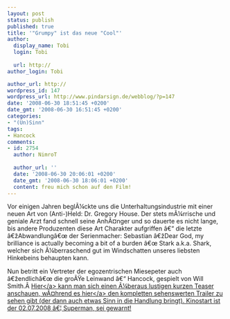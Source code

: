 ```yaml
---
layout: post
status: publish
published: true
title: '"Grumpy" ist das neue "Cool"'
author:
  display_name: Tobi
  login: Tobi
  
  url: http://
author_login: Tobi

author_url: http://
wordpress_id: 147
wordpress_url: http://www.pindarsign.de/webblog/?p=147
date: '2008-06-30 18:51:45 +0200'
date_gmt: '2008-06-30 16:51:45 +0200'
categories:
- "(Un)Sinn"
tags:
- Hancock
comments:
- id: 2754
  author: NimroT
  
  author_url: ''
  date: '2008-06-30 20:06:01 +0200'
  date_gmt: '2008-06-30 18:06:01 +0200'
  content: freu mich schon auf den Film!
---
```

<p>Vor einigen Jahren begl&Atilde;&frac14;ckte uns die Unterhaltungsindustrie mit einer neuen Art von (Anti-)Held: Dr. Gregory House. Der stets m&Atilde;&frac14;rrische und geniale Arzt fand schnell seine Anh&Atilde;&curren;nger und so dauerte es nicht lange, bis andere Produzenten diese Art Charakter aufgriffen &acirc;&euro;&ldquo; die letzte &acirc;&euro;žAbwandlung&acirc;&euro;&oelig; der Serienmacher: Sebastian &acirc;&euro;žDear God, my brilliance is actually becoming a bit of a burden &acirc;&euro;&oelig; Stark a.k.a. Shark, welcher sich &Atilde;&frac14;berraschend gut im Windschatten unseres liebsten Hinkebeins behaupten kann.</p>
<p>Nun betritt ein Vertreter der egozentrischen Miesepeter auch &acirc;&euro;žendlich&acirc;&euro;&oelig; die gro&Atilde;&Yuml;e Leinwand &acirc;&euro;&ldquo; Hancock, gespielt von Will Smith.&Acirc;&nbsp;<a href="http:&#47;&#47;www.apple.com&#47;trailers&#47;sony_pictures&#47;hancock&#47;trailer&#47;medium_teaser.html">Hier<&#47;a> kann man sich einen &Atilde;&frac14;beraus lustigen kurzen Teaser anschauen, w&Atilde;&curren;hrend es <a href="http:&#47;&#47;www.apple.com&#47;trailers&#47;sony_pictures&#47;hancock&#47;trailer&#47;medium_trailer.html">hier<&#47;a> den kompletten sehenswerten Trailer zu sehen gibt (der dann auch etwas Sinn in die Handlung bringt). Kinostart ist der 02.07.2008 &acirc;&euro;&brvbar; Superman, sei gewarnt!</p>
